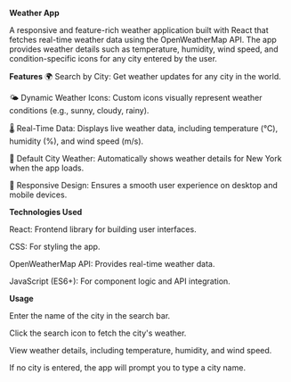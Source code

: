 **Weather App**

A responsive and feature-rich weather application built with React that fetches real-time weather data using the OpenWeatherMap API. The app provides weather details such as temperature, humidity, wind speed, and condition-specific icons for any city entered by the user.

**Features**
🌍 Search by City: Get weather updates for any city in the world.

🌤️ Dynamic Weather Icons: Custom icons visually represent weather conditions (e.g., sunny, cloudy, rainy).

🌡️ Real-Time Data: Displays live weather data, including temperature (°C), humidity (%), and wind speed (m/s).

📍 Default City Weather: Automatically shows weather details for New York when the app loads.

🎨 Responsive Design: Ensures a smooth user experience on desktop and mobile devices.

**Technologies Used**

React: Frontend library for building user interfaces.

CSS: For styling the app.

OpenWeatherMap API: Provides real-time weather data.

JavaScript (ES6+): For component logic and API integration.

**Usage**

Enter the name of the city in the search bar.

Click the search icon to fetch the city's weather.

View weather details, including temperature, humidity, and wind speed.

If no city is entered, the app will prompt you to type a city name.


